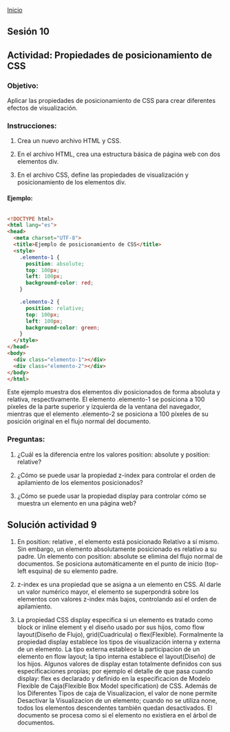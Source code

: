 <!-- No borrar o modificar -->
[Inicio](./index.md)

## Sesión 10 

## Actividad: Propiedades de posicionamiento de CSS

### Objetivo:
Aplicar las propiedades de posicionamiento de CSS para crear diferentes efectos de visualización.

### Instrucciones:

1. Crea un nuevo archivo HTML y CSS.

2. En el archivo HTML, crea una estructura básica de página web con dos elementos div.

3. En el archivo CSS, define las propiedades de visualización y posicionamiento de los elementos div.

#### Ejemplo:

```html

<!DOCTYPE html>
<html lang="es">
<head>
  <meta charset="UTF-8">
  <title>Ejemplo de posicionamiento de CSS</title>
  <style>
    .elemento-1 {
      position: absolute;
      top: 100px;
      left: 100px;
      background-color: red;
    }

    .elemento-2 {
      position: relative;
      top: 100px;
      left: 100px;
      background-color: green;
    }
  </style>
</head>
<body>
  <div class="elemento-1"></div>
  <div class="elemento-2"></div>
</body>
</html>

```

Este ejemplo muestra dos elementos div posicionados de forma absoluta y relativa, respectivamente. El elemento .elemento-1 se posiciona a 100 píxeles de la parte superior y izquierda de la ventana del navegador, mientras que el elemento .elemento-2 se posiciona a 100 píxeles de su posición original en el flujo normal del documento.

### Preguntas:

1. ¿Cuál es la diferencia entre los valores position: absolute y position: relative?

2. ¿Cómo se puede usar la propiedad z-index para controlar el orden de apilamiento de los elementos posicionados?

3. ¿Cómo se puede usar la propiedad display para controlar cómo se muestra un elemento en una página web?

## Solución actividad 9

1. En position: relative , el elemento está posicionado Relativo a sí mismo. Sin embargo, un elemento absolutamente posicionado es relativo a su padre. Un elemento con position: absolute se elimina del flujo normal de documentos. Se posiciona automáticamente en el punto de inicio (top-left esquina) de su elemento padre.

2.  z-index es una propiedad que se asigna a un elemento en CSS. Al darle un valor numérico mayor, el elemento se superpondrá sobre los elementos con valores z-index más bajos, controlando así el orden de apilamiento.

3. La propiedad CSS display especifica si un elemento es tratado como block or inline element y el diseño usado por sus hijos, como flow layout(Diseño de Flujo), grid(Cuadricula) o flex(Flexible). Formalmente la propiedad display establece los tipos de visualización interna y externa de un elemento. La tipo externa establece la participacion de un elemento en flow layout; la tipo interna establece el layout(Diseño) de los hijos. Algunos valores de display estan totalmente definidos con sus especificaciones propias; por ejemplo el detalle de que pasa cuando display: flex es declarado y definido en la especificacion de Modelo Flexible de Caja(Flexible Box Model specification) de CSS. Además de los Diferentes Tipos de caja de Visualizacion, el valor de none permite Desactivar la Visualizacion de un elemento; cuando no se utiliza none, todos los elementos descendentes también quedan desactivados. El documento se procesa como si el elemento no existiera en el árbol de documentos.
